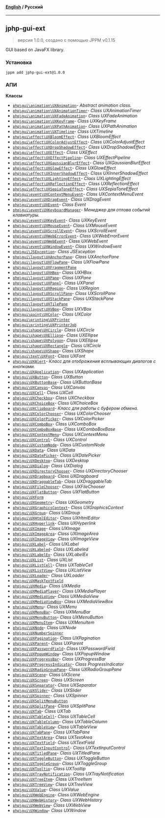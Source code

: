 #### [English](README.md) / **Русский**

---

## jphp-gui-ext
> версия 1.0.0, создано с помощью JPPM v0.1.15

GUI based on JavaFX library.

### Установка
```
jppm add jphp-gui-ext@1.0.0
```

### АПИ
**Классы**
- [`php\gui\animation\UXAnimation`](api-docs/classes/php/gui/animation/UXAnimation.ru.md)- _Abstract animation class._
- [`php\gui\animation\UXAnimationTimer`](api-docs/classes/php/gui/animation/UXAnimationTimer.ru.md)- _Class UXAnimationTimer_
- [`php\gui\animation\UXFadeAnimation`](api-docs/classes/php/gui/animation/UXFadeAnimation.ru.md)- _Class UXFadeAnimation_
- [`php\gui\animation\UXKeyFrame`](api-docs/classes/php/gui/animation/UXKeyFrame.ru.md)- _Class UXKeyFrame_
- [`php\gui\animation\UXPathAnimation`](api-docs/classes/php/gui/animation/UXPathAnimation.ru.md)- _Class UXPathAnimation_
- [`php\gui\animation\UXTimeline`](api-docs/classes/php/gui/animation/UXTimeline.ru.md)- _Class UXTimeline_
- [`php\gui\effect\UXBloomEffect`](api-docs/classes/php/gui/effect/UXBloomEffect.ru.md)- _Class UXBloomEffect_
- [`php\gui\effect\UXColorAdjustEffect`](api-docs/classes/php/gui/effect/UXColorAdjustEffect.ru.md)- _Class UXColorAdjustEffect_
- [`php\gui\effect\UXDropShadowEffect`](api-docs/classes/php/gui/effect/UXDropShadowEffect.ru.md)- _Class UXDropShadowEffect_
- [`php\gui\effect\UXEffect`](api-docs/classes/php/gui/effect/UXEffect.ru.md)- _Class UXEffect_
- [`php\gui\effect\UXEffectPipeline`](api-docs/classes/php/gui/effect/UXEffectPipeline.ru.md)- _Class UXEffectPipeline_
- [`php\gui\effect\UXGaussianBlurEffect`](api-docs/classes/php/gui/effect/UXGaussianBlurEffect.ru.md)- _Class UXGaussianBlurEffect_
- [`php\gui\effect\UXGlowEffect`](api-docs/classes/php/gui/effect/UXGlowEffect.ru.md)- _Class UXGlowEffect_
- [`php\gui\effect\UXInnerShadowEffect`](api-docs/classes/php/gui/effect/UXInnerShadowEffect.ru.md)- _Class UXInnerShadowEffect_
- [`php\gui\effect\UXLightingEffect`](api-docs/classes/php/gui/effect/UXLightingEffect.ru.md)- _Class UXLightingEffect_
- [`php\gui\effect\UXReflectionEffect`](api-docs/classes/php/gui/effect/UXReflectionEffect.ru.md)- _Class UXReflectionEffect_
- [`php\gui\effect\UXSepiaToneEffect`](api-docs/classes/php/gui/effect/UXSepiaToneEffect.ru.md)- _Class UXSepiaToneEffect_
- [`php\gui\event\UXContextMenuEvent`](api-docs/classes/php/gui/event/UXContextMenuEvent.ru.md)- _Class UXContextMenuEvent_
- [`php\gui\event\UXDragEvent`](api-docs/classes/php/gui/event/UXDragEvent.ru.md)- _Class UXDragEvent_
- [`php\gui\event\UXEvent`](api-docs/classes/php/gui/event/UXEvent.ru.md)- _Class Event_
- [`php\gui\event\UXKeyboardManager`](api-docs/classes/php/gui/event/UXKeyboardManager.ru.md)- _Менеджер для отлова событий клавиатуры._
- [`php\gui\event\UXKeyEvent`](api-docs/classes/php/gui/event/UXKeyEvent.ru.md)- _Class UXKeyEvent_
- [`php\gui\event\UXMouseEvent`](api-docs/classes/php/gui/event/UXMouseEvent.ru.md)- _Class UXMouseEvent_
- [`php\gui\event\UXScrollEvent`](api-docs/classes/php/gui/event/UXScrollEvent.ru.md)- _Class UXScrollEvent_
- [`php\gui\event\UXWebErrorEvent`](api-docs/classes/php/gui/event/UXWebErrorEvent.ru.md)- _Class UXWebErrorEvent_
- [`php\gui\event\UXWebEvent`](api-docs/classes/php/gui/event/UXWebEvent.ru.md)- _Class UXWebEvent_
- [`php\gui\event\UXWindowEvent`](api-docs/classes/php/gui/event/UXWindowEvent.ru.md)- _Class UXWindowEvent_
- [`php\gui\JSException`](api-docs/classes/php/gui/JSException.ru.md)- _Class JSException_
- [`php\gui\layout\UXAnchorPane`](api-docs/classes/php/gui/layout/UXAnchorPane.ru.md)- _Class UXAnchorPane_
- [`php\gui\layout\UXFlowPane`](api-docs/classes/php/gui/layout/UXFlowPane.ru.md)- _Class UXFlowPane_
- [`php\gui\layout\UXFragmentPane`](api-docs/classes/php/gui/layout/UXFragmentPane.ru.md)
- [`php\gui\layout\UXHBox`](api-docs/classes/php/gui/layout/UXHBox.ru.md)- _Class UXHBox_
- [`php\gui\layout\UXPane`](api-docs/classes/php/gui/layout/UXPane.ru.md)- _Class UXPane_
- [`php\gui\layout\UXPanel`](api-docs/classes/php/gui/layout/UXPanel.ru.md)- _Class UXPanel_
- [`php\gui\layout\UXRegion`](api-docs/classes/php/gui/layout/UXRegion.ru.md)- _Class UXRegion_
- [`php\gui\layout\UXScrollPane`](api-docs/classes/php/gui/layout/UXScrollPane.ru.md)- _Class UXScrollPane_
- [`php\gui\layout\UXStackPane`](api-docs/classes/php/gui/layout/UXStackPane.ru.md)- _Class UXStackPane_
- [`php\gui\layout\UXTilePane`](api-docs/classes/php/gui/layout/UXTilePane.ru.md)
- [`php\gui\layout\UXVBox`](api-docs/classes/php/gui/layout/UXVBox.ru.md)- _Class UXVBox_
- [`php\gui\paint\UXColor`](api-docs/classes/php/gui/paint/UXColor.ru.md)- _Class UXColor_
- [`php\gui\printing\UXPrinter`](api-docs/classes/php/gui/printing/UXPrinter.ru.md)
- [`php\gui\printing\UXPrinterJob`](api-docs/classes/php/gui/printing/UXPrinterJob.ru.md)
- [`php\gui\shape\UXCircle`](api-docs/classes/php/gui/shape/UXCircle.ru.md)- _Class UXCircle_
- [`php\gui\shape\UXEllipse`](api-docs/classes/php/gui/shape/UXEllipse.ru.md)- _Class UXEllipse_
- [`php\gui\shape\UXPolygon`](api-docs/classes/php/gui/shape/UXPolygon.ru.md)- _Class UXEllipse_
- [`php\gui\shape\UXRectangle`](api-docs/classes/php/gui/shape/UXRectangle.ru.md)- _Class UXCircle_
- [`php\gui\shape\UXShape`](api-docs/classes/php/gui/shape/UXShape.ru.md)- _Class UXShape_
- [`php\gui\text\UXFont`](api-docs/classes/php/gui/text/UXFont.ru.md)- _Class UXFont_
- [`php\gui\UXAlert`](api-docs/classes/php/gui/UXAlert.ru.md)- _Класс для отображения всплывающих диалогов с кнопками._
- [`php\gui\UXApplication`](api-docs/classes/php/gui/UXApplication.ru.md)- _Class UXApplication_
- [`php\gui\UXButton`](api-docs/classes/php/gui/UXButton.ru.md)- _Class UXButton_
- [`php\gui\UXButtonBase`](api-docs/classes/php/gui/UXButtonBase.ru.md)- _Class UXButtonBase_
- [`php\gui\UXCanvas`](api-docs/classes/php/gui/UXCanvas.ru.md)- _Class UXCanvas_
- [`php\gui\UXCell`](api-docs/classes/php/gui/UXCell.ru.md)- _Class UXCell_
- [`php\gui\UXCheckbox`](api-docs/classes/php/gui/UXCheckbox.ru.md)- _Class UXCheckbox_
- [`php\gui\UXChoiceBox`](api-docs/classes/php/gui/UXChoiceBox.ru.md)- _Class UXChoiceBox_
- [`php\gui\UXClipboard`](api-docs/classes/php/gui/UXClipboard.ru.md)- _Класс для работы с буфером обмена._
- [`php\gui\UXColorChooser`](api-docs/classes/php/gui/UXColorChooser.ru.md)- _Class UXColorChooser_
- [`php\gui\UXColorPicker`](api-docs/classes/php/gui/UXColorPicker.ru.md)- _Class UXColorPicker_
- [`php\gui\UXComboBox`](api-docs/classes/php/gui/UXComboBox.ru.md)- _Class UXComboBox_
- [`php\gui\UXComboBoxBase`](api-docs/classes/php/gui/UXComboBoxBase.ru.md)- _Class UXComboBoxBase_
- [`php\gui\UXContextMenu`](api-docs/classes/php/gui/UXContextMenu.ru.md)- _Class UXContextMenu_
- [`php\gui\UXControl`](api-docs/classes/php/gui/UXControl.ru.md)- _Class UXControl_
- [`php\gui\UXCustomNode`](api-docs/classes/php/gui/UXCustomNode.ru.md)- _Class UXCustomNode_
- [`php\gui\UXData`](api-docs/classes/php/gui/UXData.ru.md)- _Class UXData_
- [`php\gui\UXDatePicker`](api-docs/classes/php/gui/UXDatePicker.ru.md)- _Class UXDatePicker_
- [`php\gui\UXDesktop`](api-docs/classes/php/gui/UXDesktop.ru.md)- _Class UXDesktop_
- [`php\gui\UXDialog`](api-docs/classes/php/gui/UXDialog.ru.md)- _Class UXDialog_
- [`php\gui\UXDirectoryChooser`](api-docs/classes/php/gui/UXDirectoryChooser.ru.md)- _Class UXDirectoryChooser_
- [`php\gui\UXDragboard`](api-docs/classes/php/gui/UXDragboard.ru.md)- _Class UXDragboard_
- [`php\gui\UXDraggableTab`](api-docs/classes/php/gui/UXDraggableTab.ru.md)- _Class UXDraggableTab_
- [`php\gui\UXFileChooser`](api-docs/classes/php/gui/UXFileChooser.ru.md)- _Class UXFileChooser_
- [`php\gui\UXFlatButton`](api-docs/classes/php/gui/UXFlatButton.ru.md)- _Class UXFlatButton_
- [`php\gui\UXForm`](api-docs/classes/php/gui/UXForm.ru.md)
- [`php\gui\UXGeometry`](api-docs/classes/php/gui/UXGeometry.ru.md)- _Class UXGeometry_
- [`php\gui\UXGraphicsContext`](api-docs/classes/php/gui/UXGraphicsContext.ru.md)- _Class UXGraphicsContext_
- [`php\gui\UXGroup`](api-docs/classes/php/gui/UXGroup.ru.md)- _Class UXGroup_
- [`php\gui\UXHtmlEditor`](api-docs/classes/php/gui/UXHtmlEditor.ru.md)- _Class UXHtmlEditor_
- [`php\gui\UXHyperlink`](api-docs/classes/php/gui/UXHyperlink.ru.md)- _Class UXHyperlink_
- [`php\gui\UXImage`](api-docs/classes/php/gui/UXImage.ru.md)- _Class UXImage_
- [`php\gui\UXImageArea`](api-docs/classes/php/gui/UXImageArea.ru.md)- _Class UXImageArea_
- [`php\gui\UXImageView`](api-docs/classes/php/gui/UXImageView.ru.md)- _Class UXImageView_
- [`php\gui\UXLabel`](api-docs/classes/php/gui/UXLabel.ru.md)- _Class UXLabel_
- [`php\gui\UXLabeled`](api-docs/classes/php/gui/UXLabeled.ru.md)- _Class UXLabeled_
- [`php\gui\UXLabelEx`](api-docs/classes/php/gui/UXLabelEx.ru.md)- _Class UXLabelEx_
- [`php\gui\UXList`](api-docs/classes/php/gui/UXList.ru.md)- _Class UXList_
- [`php\gui\UXListCell`](api-docs/classes/php/gui/UXListCell.ru.md)- _Class UXTableCell_
- [`php\gui\UXListView`](api-docs/classes/php/gui/UXListView.ru.md)- _Class UXListView_
- [`php\gui\UXLoader`](api-docs/classes/php/gui/UXLoader.ru.md)- _Class UXLoader_
- [`php\gui\UXMaskTextField`](api-docs/classes/php/gui/UXMaskTextField.ru.md)
- [`php\gui\UXMedia`](api-docs/classes/php/gui/UXMedia.ru.md)- _Class UXMedia_
- [`php\gui\UXMediaPlayer`](api-docs/classes/php/gui/UXMediaPlayer.ru.md)- _Class UXMediaPlayer_
- [`php\gui\UXMediaView`](api-docs/classes/php/gui/UXMediaView.ru.md)- _Class UXMediaView_
- [`php\gui\UXMediaViewBox`](api-docs/classes/php/gui/UXMediaViewBox.ru.md)- _Class UXMediaViewBox_
- [`php\gui\UXMenu`](api-docs/classes/php/gui/UXMenu.ru.md)- _Class UXMenu_
- [`php\gui\UXMenuBar`](api-docs/classes/php/gui/UXMenuBar.ru.md)- _Class UXMenuBar_
- [`php\gui\UXMenuButton`](api-docs/classes/php/gui/UXMenuButton.ru.md)- _Class UXMenuButton_
- [`php\gui\UXMenuItem`](api-docs/classes/php/gui/UXMenuItem.ru.md)- _Class UXMenuItem_
- [`php\gui\UXNode`](api-docs/classes/php/gui/UXNode.ru.md)- _Class UXNode_
- [`php\gui\UXNumberSpinner`](api-docs/classes/php/gui/UXNumberSpinner.ru.md)
- [`php\gui\UXPagination`](api-docs/classes/php/gui/UXPagination.ru.md)- _Class UXPagination_
- [`php\gui\UXParent`](api-docs/classes/php/gui/UXParent.ru.md)- _Class UXParent_
- [`php\gui\UXPasswordField`](api-docs/classes/php/gui/UXPasswordField.ru.md)- _Class UXPasswordField_
- [`php\gui\UXPopupWindow`](api-docs/classes/php/gui/UXPopupWindow.ru.md)- _Class UXPopupWindow_
- [`php\gui\UXProgressBar`](api-docs/classes/php/gui/UXProgressBar.ru.md)- _Class UXProgressBar_
- [`php\gui\UXProgressIndicator`](api-docs/classes/php/gui/UXProgressIndicator.ru.md)- _Class ProgressIndicator_
- [`php\gui\UXRadioGroupPane`](api-docs/classes/php/gui/UXRadioGroupPane.ru.md)- _Class UXRadioGroupPane_
- [`php\gui\UXScene`](api-docs/classes/php/gui/UXScene.ru.md)- _Class UXScene_
- [`php\gui\UXScreen`](api-docs/classes/php/gui/UXScreen.ru.md)- _Class UXScreen_
- [`php\gui\UXSeparator`](api-docs/classes/php/gui/UXSeparator.ru.md)- _Class UXSeparator_
- [`php\gui\UXSlider`](api-docs/classes/php/gui/UXSlider.ru.md)- _Class UXSlider_
- [`php\gui\UXSpinner`](api-docs/classes/php/gui/UXSpinner.ru.md)- _Class UXSpinner_
- [`php\gui\UXSplitMenuButton`](api-docs/classes/php/gui/UXSplitMenuButton.ru.md)
- [`php\gui\UXSplitPane`](api-docs/classes/php/gui/UXSplitPane.ru.md)- _Class UXSplitPane_
- [`php\gui\UXTab`](api-docs/classes/php/gui/UXTab.ru.md)- _Class UXTab_
- [`php\gui\UXTableCell`](api-docs/classes/php/gui/UXTableCell.ru.md)- _Class UXTableCell_
- [`php\gui\UXTableColumn`](api-docs/classes/php/gui/UXTableColumn.ru.md)- _Class UXTableColumn_
- [`php\gui\UXTableView`](api-docs/classes/php/gui/UXTableView.ru.md)- _Class UXTableView_
- [`php\gui\UXTabPane`](api-docs/classes/php/gui/UXTabPane.ru.md)- _Class UXTabPane_
- [`php\gui\UXTextArea`](api-docs/classes/php/gui/UXTextArea.ru.md)- _Class UXTextArea_
- [`php\gui\UXTextField`](api-docs/classes/php/gui/UXTextField.ru.md)- _Class UXTextField_
- [`php\gui\UXTextInputControl`](api-docs/classes/php/gui/UXTextInputControl.ru.md)- _Class UXTextInputControl_
- [`php\gui\UXTitledPane`](api-docs/classes/php/gui/UXTitledPane.ru.md)- _Class UXTitledPane_
- [`php\gui\UXToggleButton`](api-docs/classes/php/gui/UXToggleButton.ru.md)- _Class UXToggleButton_
- [`php\gui\UXToggleGroup`](api-docs/classes/php/gui/UXToggleGroup.ru.md)- _Class UXToggleGroup_
- [`php\gui\UXTooltip`](api-docs/classes/php/gui/UXTooltip.ru.md)- _Class UXTooltip_
- [`php\gui\UXTrayNotification`](api-docs/classes/php/gui/UXTrayNotification.ru.md)- _Class UXTrayNotification_
- [`php\gui\UXTreeItem`](api-docs/classes/php/gui/UXTreeItem.ru.md)- _Class UXTreeItem_
- [`php\gui\UXTreeView`](api-docs/classes/php/gui/UXTreeView.ru.md)- _Class UXTreeView_
- [`php\gui\UXValue`](api-docs/classes/php/gui/UXValue.ru.md)- _Class UXValue_
- [`php\gui\UXWebEngine`](api-docs/classes/php/gui/UXWebEngine.ru.md)- _Class UXWebEngine_
- [`php\gui\UXWebHistory`](api-docs/classes/php/gui/UXWebHistory.ru.md)- _Class UXWebHistory_
- [`php\gui\UXWebView`](api-docs/classes/php/gui/UXWebView.ru.md)- _Class UXWebView_
- [`php\gui\UXWindow`](api-docs/classes/php/gui/UXWindow.ru.md)- _Class UXWindow_